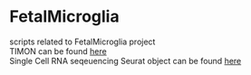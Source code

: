 # FetalMicroglia
scripts related to FetalMicroglia project \
TIMON can be found [here](https://github.com/rzzli/TIMON.git) \
Single Cell RNA seqeuencing Seurat object can be found [here](https://www.dropbox.com/scl/fi/mn9io59omdlbc45ukdzai/fetalMG_RNA_published.rds?rlkey=id53e8cnoe66p73r461qnweh8&dl=0)

